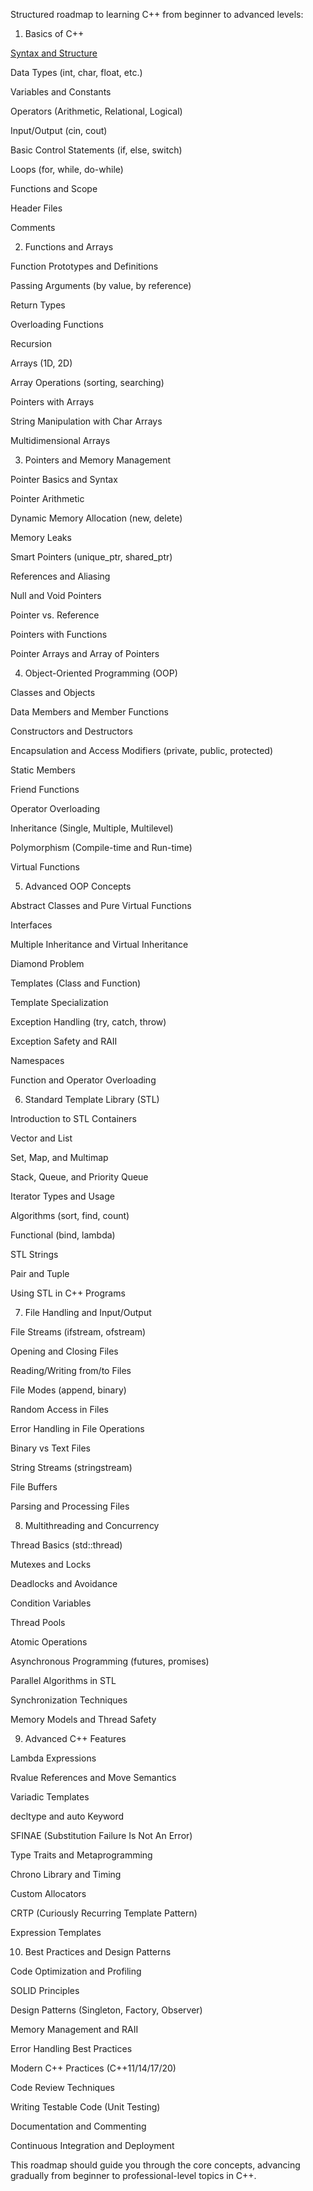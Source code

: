 Structured roadmap to learning C++ from beginner to advanced levels:

1. Basics of C++

[Syntax and Structure](cpp/basics/syntax.md)

Data Types (int, char, float, etc.)

Variables and Constants

Operators (Arithmetic, Relational, Logical)

Input/Output (cin, cout)

Basic Control Statements (if, else, switch)

Loops (for, while, do-while)

Functions and Scope

Header Files

Comments


2. Functions and Arrays

Function Prototypes and Definitions

Passing Arguments (by value, by reference)

Return Types

Overloading Functions

Recursion

Arrays (1D, 2D)

Array Operations (sorting, searching)

Pointers with Arrays

String Manipulation with Char Arrays

Multidimensional Arrays


3. Pointers and Memory Management

Pointer Basics and Syntax

Pointer Arithmetic

Dynamic Memory Allocation (new, delete)

Memory Leaks

Smart Pointers (unique_ptr, shared_ptr)

References and Aliasing

Null and Void Pointers

Pointer vs. Reference

Pointers with Functions

Pointer Arrays and Array of Pointers


4. Object-Oriented Programming (OOP)

Classes and Objects

Data Members and Member Functions

Constructors and Destructors

Encapsulation and Access Modifiers (private, public, protected)

Static Members

Friend Functions

Operator Overloading

Inheritance (Single, Multiple, Multilevel)

Polymorphism (Compile-time and Run-time)

Virtual Functions


5. Advanced OOP Concepts

Abstract Classes and Pure Virtual Functions

Interfaces

Multiple Inheritance and Virtual Inheritance

Diamond Problem

Templates (Class and Function)

Template Specialization

Exception Handling (try, catch, throw)

Exception Safety and RAII

Namespaces

Function and Operator Overloading


6. Standard Template Library (STL)

Introduction to STL Containers

Vector and List

Set, Map, and Multimap

Stack, Queue, and Priority Queue

Iterator Types and Usage

Algorithms (sort, find, count)

Functional (bind, lambda)

STL Strings

Pair and Tuple

Using STL in C++ Programs


7. File Handling and Input/Output

File Streams (ifstream, ofstream)

Opening and Closing Files

Reading/Writing from/to Files

File Modes (append, binary)

Random Access in Files

Error Handling in File Operations

Binary vs Text Files

String Streams (stringstream)

File Buffers

Parsing and Processing Files


8. Multithreading and Concurrency

Thread Basics (std::thread)

Mutexes and Locks

Deadlocks and Avoidance

Condition Variables

Thread Pools

Atomic Operations

Asynchronous Programming (futures, promises)

Parallel Algorithms in STL

Synchronization Techniques

Memory Models and Thread Safety


9. Advanced C++ Features

Lambda Expressions

Rvalue References and Move Semantics

Variadic Templates

decltype and auto Keyword

SFINAE (Substitution Failure Is Not An Error)

Type Traits and Metaprogramming

Chrono Library and Timing

Custom Allocators

CRTP (Curiously Recurring Template Pattern)

Expression Templates


10. Best Practices and Design Patterns

Code Optimization and Profiling

SOLID Principles

Design Patterns (Singleton, Factory, Observer)

Memory Management and RAII

Error Handling Best Practices

Modern C++ Practices (C++11/14/17/20)

Code Review Techniques

Writing Testable Code (Unit Testing)

Documentation and Commenting

Continuous Integration and Deployment


This roadmap should guide you through the core concepts, advancing gradually from beginner to professional-level topics in C++.

